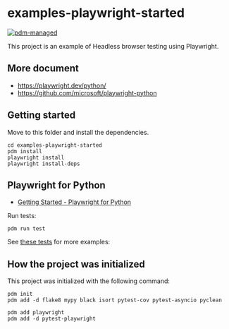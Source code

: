 # examples-playwright-started

[![pdm-managed](https://img.shields.io/badge/pdm-managed-blueviolet)](https://pdm.fming.dev)

This project is an example of Headless browser testing using Playwright.


## More document

- https://playwright.dev/python/
- https://github.com/microsoft/playwright-python


## Getting started

Move to this folder and install the dependencies.

```shell
cd examples-playwright-started
pdm install
playwright install
playwright install-deps
```

## Playwright for Python

- [Getting Started - Playwright for Python](https://playwright.dev/python/docs/intro)

Run tests:

```shell
pdm run test
```

See [these tests](./tests/) for more examples:


## How the project was initialized

This project was initialized with the following command:

```shell
pdm init
pdm add -d flake8 mypy black isort pytest-cov pytest-asyncio pyclean

pdm add playwright
pdm add -d pytest-playwright
```
